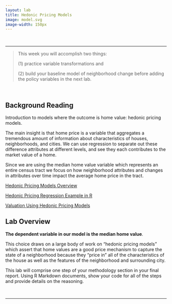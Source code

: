 ```yaml
---
layout: lab
title: Hedonic Pricing Models 
image: model.svg
image-width: 150px
---
```


<div class = "uk-container uk-container-small">

<br>
<hr>

> This week you will accomplish two things:
> 
> (1) practice variable transformations and 
>
> (2) build your baseline model of neighborhood change before adding the policy variables in the next lab.   

<br>

## Background Reading 

Introduction to models where the outcome is home value: hedonic pricing models. 

The main insight is that home price is a variable that aggregates a tremendous amount of information about characteristics of houses, neighborhoods, and cities. We can use regression to separate out these difference attributes at different levels, and see they each contributes to the market value of a home. 

Since we are using the median home value variable which represents an entire census tract we focus on how neighborhood attributes and changes in attributes over time impact the average home price in the tract. 

[Hedonic Pricing Models Overview](articles/home-value-change/hedonic-pricing-method.pdf)

[Hedonic Pricing Regression Example in R](https://github.com/buruzaemon/hedonic)

[Valuation Using Hedonic Pricing Models](https://scholarship.sha.cornell.edu/cgi/viewcontent.cgi?article=1058&context=crer)

## Lab Overview 

**The dependent variable in our model is the median home value**. 

This choice draws on a large body of work on “hedonic pricing models” which assert that home values are a good price mechanism to capture the state of a neighborhood because they “price in” all of the characteristics of the house as well as the features of the neighborhood and surrounding city.

This lab will comprise one step of your methodology section in your final report. Using R Markdown documents, show your code for all of the steps and provide details on the reasoning. 



<br>
<hr>
<br>
<br>

</div>
